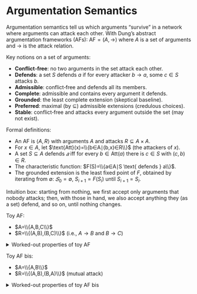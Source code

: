 # Argumentation Semantics

Argumentation semantics tell us which arguments “survive” in a network where arguments can attack each other.
With Dung’s abstract argumentation frameworks (AFs):
$\text{AF} = (A, →)$ where $A$ is a set of arguments and $→$ is the attack relation.

Key notions on a set of arguments:
- **Conflict‑free**: no two arguments in the set attack each other.
- **Defends**: a set $S$ defends $a$ if for every attacker $b → a$, some $c ∈ S$ attacks $b$.
- **Admissible**: conflict‑free and defends all its members.
- **Complete**: admissible and contains every argument it defends.
- **Grounded**: the least complete extension (skeptical baseline).
- **Preferred**: maximal (by $⊆$) admissible extensions (credulous choices).
- **Stable**: conflict‑free and attacks every argument outside the set (may not exist).

Formal definitions:
- An AF is $⟨A,R⟩$ with arguments $A$ and attacks $R⊆A×A$.
- For $x∈A$, let $\text{Att}(x)=\\{b∈A∣(b,x)∈R\\}$ (the attackers of $x$).
- A set $S⊆A$ defends $𝑎$ iff for every $b∈\text{Att}(a)$ there is $c∈S$ with $(c,b)∈R$.
- The characteristic function: $F(S)=\\{a∈A∣S \text{ defends } a\\}$.
- The grounded extension is the least fixed point of $F$, obtained by iterating from $∅$: $𝑆_0 = ∅$, $S_{i+1} = F(S_i)$ until $S_{i+1} = S_i$.

Intuition box: starting from nothing, we first accept only arguments that nobody attacks; then, with those in hand, we also accept anything they (as a set) defend, and so on, until nothing changes.

Toy AF:
- $A=\\{A,B,C\\}$
- $R=\\{(A,B),(B,C)\\}$ (i.e., $A→B$ and $B→C$)

<details>
  <summary>Worked-out properties of toy AF</summary>

- $F(∅) = {A}$
- $F(\\{A\\}) = \\{A, C\\}$
- $F(\\{A,C\\}) = \\{A,C\\}$
- **Conflict‑free**: $∅$, $\\{A\\}$, $\\{B\\}$, $\\{C\\}$, $\\{A,C\\}$
- **Admissible**: $∅$, $\\{A\\}$, $\\{A,C\\}$
- **Complete**: $\\{A,C\\}$
- **Grounded**: $\\{A,C\\}$
- **Preferred**: $\\{A,C\\}$
- **Stable**: $A∖S=\\{B\\}$, and $A∈S$ attacks $B$, so $S=\\{A,C\\}$ is stable.
</details>

Toy AF bis:
- $A=\\{A,B\\}$ 
- $R=\\{(A,B),(B,A)\\}$ (mutual attack)

<details>
  <summary>Worked-out properties of toy AF bis</summary>

- $F(∅) = ∅$
- **Conflict‑free**: $∅, $\\{A\\}$, $\\{B\\}$
- **Admissible**: $∅$, $\\{A\\}$, $\\{B\\}$
- **Complete**: $∅$, $\\{A\\}$, $\\{B\\}$
- **Grounded**: $∅$
- **Preferred**: $\\{A\\}$, $\\{B\\}$
- **Stable**: $\\{A\\}$, $\\{B\\}$
</details>
